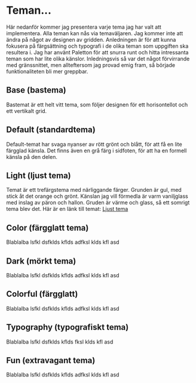 Teman...
==============================================
Här nedanför kommer jag presentera varje tema jag har valt att implementera. Alla teman kan nås via temaväljaren.
Jag kommer inte att ändra på något av designen av gridden. Anledningen är för att kunna fokusera på färgsättning och typografi i de olika teman som uppgiften ska resultera i.
Jag har använt Paletton för att snurra runt och hitta intressanta teman som har lite olika känslor. Inledningsvis så var det något förvirrande med gränssnittet, men allteftersom jag provad emig fram, så började funktionaliteten bli mer greppbar.

Base (bastema)
--------------
Bastemat är ett helt vitt tema, som följer designen för ett horisontellot och ett vertikalt grid.

Default (standardtema)
--------------
Default-temat har svaga nyanser av rött grönt och blått, för att få en lite färgglad känsla. Det finns även en grå färg i sidfoten, för att ha en formell känsla på den delen.

Light (ljust tema)
------------------
Temat är ett trefärgstema med närliggande färger. Grunden är gul, med stick åt det orange och grönt. Känslan jag vill förmedla är varm vaniljglass med inslag av päron och hallon. Gruden är värme och glass, så ett somrigt tema blev det.
Här är en länk till temat: [Ljust tema](http://paletton.com/#uid=51y0O0k9JFh28X-5APTenv1jlpJ)

Color (färgglatt tema)
----------------------
Blablalba
lsfkl dsfklds kflds
adfksl klds kfl asd

Dark (mörkt tema)
-----------------
Blablalba
lsfkl dsfklds kflds
adfksl klds kfl asd

Colorful (färgglatt)
--------------------
Blablalba
lsfkl dsfklds kflds
adfksl klds kfl asd

Typography (typografiskt tema)
------------------------------
Blablalba
lsfkl dsfklds kflds
fksl klds kfl asd

Fun (extravagant tema)
----------------------
Blablalba
lsfkl dsfklds kflds
adfksl klds kfl asd
